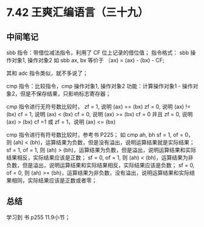 # 7.42 王爽汇编语言（三十九）

## 中间笔记
sbb 指令：带借位减法指令，利用了 CF 位上记录的借位值；
指令格式： sbb 操作对象1, 操作对象2
如 sbb ax, bx 等价于 （ax) = (ax) - (bx) - CF;

其和 adc 指令类似，就不多说了；

cmp 指令：比较指令，cmp 操作对象1, 操作对象2
功能：计算操作对象1 - 操作对象2，但是不保存结果，只影响标志寄存器；

cmp 指令进行无符号数比较时，
zf = 1, 说明 (ax) == (bx)
zf = 0, 说明 (ax) != (bx)
cf = 1, 说明 (ax) < (bx)
cf = 0, 说明 (ax) >= (bx)
cf = 0 并且 zf = 0, 说明 (ax) > (bx)
cf =1 或 zf = 1，说明 (ax) <= (bx)

cmp 指令进行有符号数比较时，参考书 P225；
如 cmp ah, bh
sf = 1, of = 0，则 (ah) < (bh)，运算结果为负数，但是没有溢出，说明运算结果就是实际结果；
sf = 1, of = 1, 则 (ah) > (bh)，运算结果为负数，但是溢出，说明运算结果和实际结果相反，实际结果应该是正数；
sf = 0, of = 1, 则 (ah) < (bh)，运算结果为非负数，但是溢出，说明运算结果和实际结果相反，实际结果应该是负数；
sf = 0, of = 0, 则 (ah) >= (bh)，运算结果为非负数，没有溢出，说明运算结果和实际结果相同，实际结果应该是正数或者零；

## 总结
学习到 书 p255 11.9小节；
